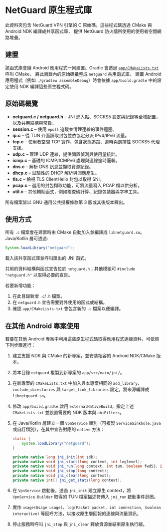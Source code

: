 # NetGuard 原生程式庫

此資料夾包含 NetGuard VPN 引擎的 C 原始碼。這些程式碼透過 CMake 與 Android NDK 編譯成共享函式庫，
提供 NetGuard 防火牆所使用的使用者空間網路堆疊。

## 建置

該函式庫會隨 Android 應用程式一同建置。Gradle 會透過 [`app/CMakeLists.txt`](../../../../CMakeLists.txt) 呼叫 CMake，
將此目錄內的原始碼彙整成 `netguard` 共用函式庫。
建置 Android 應用程式（例如 `./gradlew assembleDebug`）時會依據 `app/build.gradle` 中的設定使用 NDK 編譯這些原生程式碼。

## 原始碼概覽

- **netguard.c / netguard.h** – JNI 進入點、SOCKS5 設定與紀錄等全域配置，以及共用結構與常數。
- **session.c** – 使用 `epoll` 追蹤並清理連線的事件迴圈。
- **ip.c** – 從 TUN 介面讀取封包並依協定分派 IPv4/IPv6 流量。
- **tcp.c** – 使用者空間 TCP 實作，包含狀態追蹤、逾時與選擇性 SOCKS5 代理支援。
- **udp.c** – 管理 UDP 連線，提供閒置偵測與使用量統計。
- **icmp.c** – 基礎的 ICMP/ICMPv6 處理與連線逾時邏輯。
- **dns.c** – 解析 DNS 訊息並擷取資源紀錄。
- **dhcp.c** – 試驗性的 DHCP 解析與回應產生。
- **tls.c** – 檢視 TLS ClientHello 封包以取得 SNI。
- **pcap.c** – 選用的封包擷取功能，可將流量寫入 PCAP 檔以供分析。
- **util.c** – 其他輔助函式，例如檢查碼計算、紀錄包裝器與字串工具。

所有檔案皆以 GNU 通用公共授權條款第 3 版或其後版本釋出。

## 使用方式

所有 `.c` 檔案會在建置時由 CMake 自動加入並編譯成 `libnetguard.so`。Java/Kotlin 層可透過:

```java
System.loadLibrary("netguard");
```

載入該共享函式庫並呼叫匯出的 JNI 函式。

共用的資料結構與函式宣告位於 `netguard.h`；其他模組可 `#include "netguard.h"` 以取得必要的宣告。

若要新增功能：

1. 在此目錄新增 `.c`/`.h` 檔案。
2. 在 `netguard.h` 宣告需要對外使用的函式或結構。
3. 確認 `app/CMakeLists.txt` 會包含新的 `.c` 檔案以便編譯。

## 在其他 Android 專案使用

若要在其他 Android 專案中利用這些原生程式碼取得應用程式連線資料，可依照下列步驟進行：

1. 建立支援 NDK 與 CMake 的新專案，並安裝相容的 Android NDK/CMake 版本。
2. 將本目錄 `netguard` 複製到新專案的 `app/src/main/jni/`。 
3. 在新專案的 `CMakeLists.txt` 中加入與本專案相同的 `add_library`、`include_directories` 與 `target_link_libraries` 設定，將來源編譯成 `libnetguard.so`。
4. 修改 `app/build.gradle` 啟用 `externalNativeBuild`，指定上述 `CMakeLists.txt` 並設置需要的 NDK 版本與 `abiFilters`。
5. 在 Java/Kotlin 層建立一個 `VpnService` 類別（可複製 `ServiceSinkhole.java` 或自訂類別），在其中宣告對應的 `native` 方法：

   ```java
   static {
       System.loadLibrary("netguard");
   }

   private native long jni_init(int sdk);
   private native void jni_start(long context, int loglevel);
   private native void jni_run(long context, int tun, boolean fwd53, int rcode);
   private native void jni_stop(long context);
   private native void jni_clear(long context);
   private native int[] jni_get_stats(long context);
   ```

6. 在 `VpnService` 啟動後，透過 `jni_init` 建立原生 context，將 `VpnService.Builder` 取得的 TUN 檔案描述符傳入 `jni_run` 啟動事件迴圈。
7. 實作 `usage(Usage usage)`、`log(Packet packet, int connection, boolean interactive)` 等回呼方法，以接收原生層回報的連線與流量資訊。
8. 停止服務時呼叫 `jni_stop` 與 `jni_clear` 釋放資源並結束原生執行緒。

